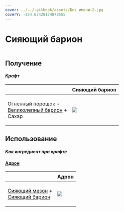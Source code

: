 ```yaml
---
cover: ../../.gitbook/assets/Без имени-2.jpg
coverY: -234.63428174878555
---
```


# Сияющий барион

<figure><img src="../../.gitbook/assets/baryon_5_128.png" alt=""><figcaption></figcaption></figure>

## Получение

#### _Крафт_

| ㅤ                                                                                     |  Сияющий барион                          |
| ------------------------------------------------------------------------------------- | ---------------------------------------- |
| <p>Огненный порошок +<br><a href="baryon_4.md">Великолепный барион</a> +<br>Сахар</p> | ![](../../.gitbook/assets/baryon\_5.png) |

## Использование

#### _Как ингредиент при крафте_

#### [Адрон](hadron.md)

| ㅤ                                                                                           |  Адрон                                |
| ------------------------------------------------------------------------------------------- | ------------------------------------- |
| <p><a href="meson_5.md">Сияющий мезон</a> +<br><a href="baryon_5.md">Сияющий барион</a></p> | ![](../../.gitbook/assets/hadron.png) |


